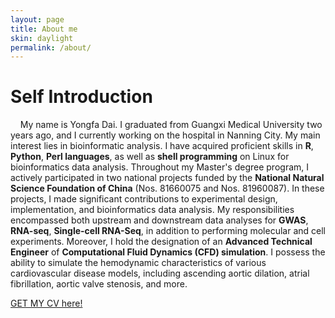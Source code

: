 ```yaml
---
layout: page
title: About me
skin: daylight
permalink: /about/
---
```

# Self Introduction
&nbsp; &nbsp; My name is Yongfa Dai. I graduated from Guangxi Medical University two years ago, and I currently working on the hospital in Nanning City. My main interest lies in bioinformatic analysis. I have acquired proficient skills in **R**, **Python**, **Perl languages**, as well as **shell programming** on Linux for bioinformatics data analysis. Throughout my Master's degree program, I actively participated in two national projects funded by the **National Natural Science Foundation of China** (Nos. 81660075 and Nos. 81960087). In these projects, I made significant contributions to experimental design, implementation, and bioinformatics data analysis. My responsibilities encompassed both upstream and downstream data analyses for **GWAS**, **RNA-seq**, **Single-cell RNA-Seq**, in addition to performing molecular and cell experiments. Moreover, I hold the designation of an **Advanced Technical Engineer** of **Computational Fluid Dynamics (CFD) simulation**. I possess the ability to simulate the hemodynamic characteristics of various cardiovascular disease models, including ascending aortic dilation, atrial fibrillation, aortic valve stenosis, and more.

[GET MY CV here!](/assets/css/CV.pdf)


